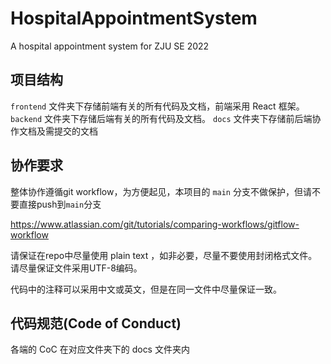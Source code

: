 # HospitalAppointmentSystem
A hospital appointment system for ZJU SE 2022

## 项目结构
 `frontend` 文件夹下存储前端有关的所有代码及文档，前端采用 React 框架。
 `backend` 文件夹下存储后端有关的所有代码及文档。
 `docs` 文件夹下存储前后端协作文档及需提交的文档


## 协作要求

整体协作遵循git workflow，为方便起见，本项目的 `main` 分支不做保护，但请不要直接push到`main`分支

https://www.atlassian.com/git/tutorials/comparing-workflows/gitflow-workflow

请保证在repo中尽量使用 plain text ，如非必要，尽量不要使用封闭格式文件。请尽量保证文件采用UTF-8编码。

代码中的注释可以采用中文或英文，但是在同一文件中尽量保证一致。

## 代码规范(Code of Conduct)

各端的 CoC 在对应文件夹下的 docs 文件夹内

